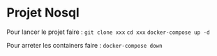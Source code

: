 # Projet Nosql

Pour lancer le projet faire : 
```git clone xxx```
```cd xxx```
```docker-compose up -d```

Pour arreter les containers faire : 
```docker-compose down```